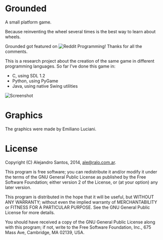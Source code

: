 Grounded
======== 

A small platform game.

Because reinventing the wheel several times is the best way to learn about wheels.

Grounded got featured on ![Reddit Programming!](http://www.reddit.com/r/programming/comments/1usjl5/because_reinventing_the_wheel_several_times_is/) Thanks for all the comments.

This is a research project about the creation of the same game in different programming languages. So far I've done this game in:

* C, using SDL 1.2
* Python, using PyGame
* Java, using native Swing utilities

![Screenshot](https://github.com/alejolp/grounded/raw/master/screenshot.png)

Graphics
========

The graphics were made by Emiliano Luciani.

License
=======

Copyright (C) Alejandro Santos, 2014, ale@ralo.com.ar.

This program is free software; you can redistribute it and/or modify it under the terms of the GNU General Public License as published by the Free Software Foundation; either version 2 of the License, or (at your option) any later version.

This program is distributed in the hope that it will be useful, but WITHOUT ANY WARRANTY; without even the implied warranty of MERCHANTABILITY or FITNESS FOR A PARTICULAR PURPOSE.  See the GNU General Public License for more details.

You should have received a copy of the GNU General Public License along with this program; if not, write to the Free Software Foundation, Inc., 675 Mass Ave, Cambridge, MA 02139, USA.
